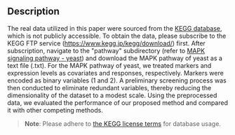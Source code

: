 ## Description 

The real data utilized in this paper were sourced from the [KEGG database](https://www.kegg.jp), which is not publicly accessible. To obtain the data, please subscribe to the KEGG FTP service (https://www.kegg.jp/kegg/download/) first. After subscription, navigate to the "pathway" subdirectory \(refer to [MAPK signaling pathway - yeast](https://www.kegg.jp/pathway/sce04011)\) and download the MAPK pathway of yeast as a text file (.txt). For the MAPK pathway of yeast, we treated markers and expression levels as covariates and responses, respectively. Markers were encoded as binary variables (1 and 2). A preliminary screening process was then conducted to eliminate redundant variables, thereby reducing the dimensionality of the dataset to a modest scale. Using the preprocessed data, we evaluated the performance of our proposed method and compared it with other competing methods. 

> **Note**: Please adhere to [the KEGG license terms](https://www.pathway.jp/en/licensing.html) for database usage. 